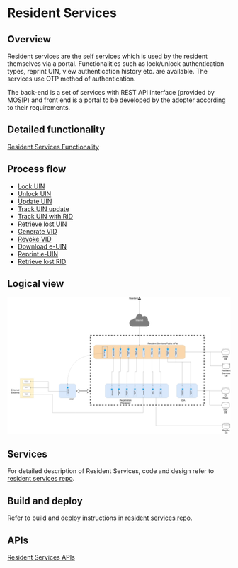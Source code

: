 # Resident Services

## Overview

Resident services are the self services which is used by the resident themselves via a portal. Functionalities such as lock/unlock authentication types, reprint UIN, view authentication history etc. are available. The services use OTP method of authentication.

The back-end is a set of services with REST API interface \(provided by MOSIP\) and front end is a portal to be developed by the adopter according to their requirements.

## Detailed functionality

[Resident Services Functionality](resident-services-functionality.md)

## Process flow

* [Lock UIN](https://github.com/nayakrounak/documentation/tree/4f2723f5f3c02a9b74329ac70a3d7bf39914858e/docs/_images/resident_services/resident_services_lock_uin_flow.jpg)
* [Unlock UIN](https://github.com/nayakrounak/documentation/tree/4f2723f5f3c02a9b74329ac70a3d7bf39914858e/docs/_images/resident_services/resident_services_unlock_uin_flow.jpg)
* [Update UIN](https://github.com/nayakrounak/documentation/tree/4f2723f5f3c02a9b74329ac70a3d7bf39914858e/docs/_images/resident_services/resident_services_initiate_uin_update_flow.jpg)
* [Track UIN update](https://github.com/nayakrounak/documentation/tree/4f2723f5f3c02a9b74329ac70a3d7bf39914858e/docs/_images/resident_services/resident_services_track_uin_update_flow.jpg)
* [Track UIN with RID](https://github.com/nayakrounak/documentation/tree/4f2723f5f3c02a9b74329ac70a3d7bf39914858e/docs/_images/resident_services/resident_services_track_uin_with_rid_flow.jpg)
* [Retrieve lost UIN](https://github.com/nayakrounak/documentation/tree/4f2723f5f3c02a9b74329ac70a3d7bf39914858e/docs/_images/resident_services/resident_services_retrieve_lost_uin_flow.jpg)
* [Generate VID](https://github.com/nayakrounak/documentation/tree/4f2723f5f3c02a9b74329ac70a3d7bf39914858e/docs/_images/resident_services/resident_services_generate_vid_flow.jpg)
* [Revoke VID](https://github.com/nayakrounak/documentation/tree/4f2723f5f3c02a9b74329ac70a3d7bf39914858e/docs/_images/resident_services/resident_services_revoke_vid_flow.jpg)
* [Download e-UIN](https://github.com/nayakrounak/documentation/tree/4f2723f5f3c02a9b74329ac70a3d7bf39914858e/docs/_images/resident_services/resident_services_download_euin_flow.jpg)
* [Reprint e-UIN](https://github.com/nayakrounak/documentation/tree/4f2723f5f3c02a9b74329ac70a3d7bf39914858e/docs/_images/resident_services/resident_services_reprint_euin_flow.jpg)
* [Retrieve lost RID](https://github.com/nayakrounak/documentation/tree/4f2723f5f3c02a9b74329ac70a3d7bf39914858e/docs/_images/resident_services/resident_services_retrieve_lost_rid_flow.jpg)

## Logical view

![Logical diagram](../../.gitbook/assets/resident_services_logical_diagram.jpg)

## Services

For detailed description of Resident Services, code and design refer to [resident services repo](https://github.com/mosip/resident-services).

## Build and deploy

Refer to build and deploy instructions in [resident services repo](https://github.com/mosip/resident-services).

## APIs

[Resident Services APIs](../../apis/resident-service-apis.md)

